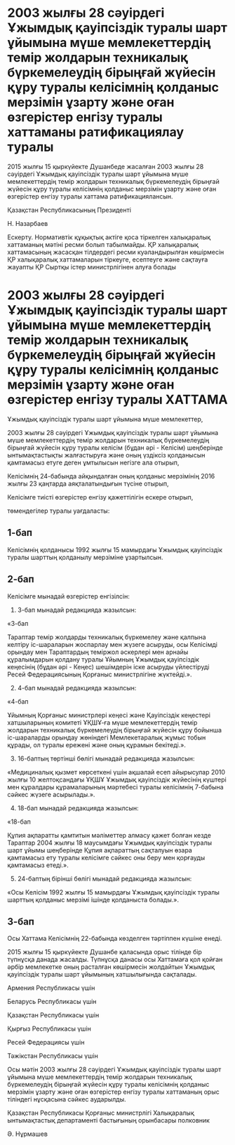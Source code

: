 # 2003 жылғы 28 сәуірдегі Ұжымдық қауіпсіздік туралы шарт ұйымына мүше мемлекеттердің темір жолдарын техникалық бүркемелеудің бірыңғай жүйесін құру туралы келісімнің қолданыс мерзімін ұзарту және оған өзгерістер енгізу туралы хаттаманы ратификациялау туралы

2015 жылғы 15 қыркүйекте Душанбеде жасалған 2003 жылғы 28 сәуірдегі Ұжымдық қауіпсіздік туралы шарт ұйымына мүше мемлекеттердің темір жолдарын техникалық бүркемелеудің бірыңғай жүйесін құру туралы келісімнің қолданыс мерзімін ұзарту және оған өзгерістер енгізу туралы хаттама ратификациялансын.

Қазақстан Республикасының Президенті

Н. Назарбаев

Ескерту. Нормативтік құқықтық актіге қоса тіркелген халықаралық хаттаманың мәтіні ресми болып табылмайды. ҚР халықаралық хаттамасының жасасқан тілдердегі ресми куәландырылған көшірмесін ҚР халықаралық хаттамаларын тіркеуге, есептеуге және сақтауға жауапты ҚР Сыртқы істер министрлігінен алуға болады

# 2003 жылғы 28 сәуірдегі Ұжымдық қауіпсіздік туралы шарт ұйымына мүше мемлекеттердің темір жолдарын техникалық бүркемелеудің бірыңғай жүйесін құру туралы келісімнің қолданыс мерзімін ұзарту және оған өзгерістер енгізу туралы ХАТТАМА

Ұжымдық қауіпсіздік туралы шарт ұйымына мүше мемлекеттер,

2003 жылғы 28 сәуірдегі Ұжымдық қауіпсіздік туралы шарт ұйымына мүше мемлекеттердің темір жолдарын техникалық бүркемелеудің бірыңғай жүйесін құру туралы келісім (бұдан әрі - Келісім) шеңберінде ынтымақтастықты жалғастыруға және оның үздіксіз қолданысын қамтамасыз етуге деген ұмтылысын негізге ала отырып,

Келісімнің 24-бабында айқындалған оның қолданыс мерзімінің 2016 жылғы 23 қаңтарда аяқталатындығын түсіне отырып,

Келісімге тиісті өзгерістер енгізу қажеттілігін ескере отырып,

төмендегілер туралы уағдаласты:

## 1-бап

Келісімнің қолданысы 1992 жылғы 15 мамырдағы Ұжымдық қауіпсіздік туралы шарттың қолданылу мерзіміне ұзартылсын.

## 2-бап

Келісімге мынадай өзгерістер енгізілсін:

1. 3-бап мынадай редакцияда жазылсын:

«3-бап

Тараптар темір жолдарды техникалық бүркемелеу және қалпына келтіру іс-шараларын жоспарлау мен жүзеге асыруды, осы Келісімді орындау мен Тараптардың теміржол әскерлері мен арнайы құралымдарын қолдану туралы Ұйымның Ұжымдық қауіпсіздік кеңесінің (бұдан әрі - Кеңес) шешімдерін іске асыруды үйлестіруді Ресей Федерациясының Қорғаныс министрлігіне жүктейді.».

2. 4-бап мынадай редакцияда жазылсын:

«4-бап

Ұйымның Қорғаныс министрлері кеңесі және Қауіпсіздік кеңестері хатшыларының комитеті ҰҚШҰ-ға мүше мемлекеттердің темір жолдарын техникалық бүркемелеудің бірыңғай жүйесін құру бойынша іс-шараларды орындау жөніндегі Мемлекетаралық жұмыс тобын құрады, ол туралы ережені және оның құрамын бекітеді.».

3. 16-баптың төртінші бөлігі мынадай редакцияда жазылсын:

«Медициналық қызмет көрсеткені үшін ақшалай есеп айырысулар 2010 жылғы 10 желтоқсандағы ҰҚШҰ Ұжымдық қауіпсіздік жүйесінің күштері мен құралдары құрамаларының мәртебесі туралы келісімнің 7-бабына сәйкес жүзеге асырылады.».

4. 18-бап мынадай редакцияда жазылсын:

«18-бап

Құпия ақпаратты қамтитын мәліметтер алмасу қажет болған кезде Тараптар 2004 жылғы 18 маусымдағы Ұжымдық қауіпсіздік туралы шарт ұйымы шеңберінде Құпия ақпараттың сақталуын өзара қамтамасыз ету туралы келісімге сәйкес оны беру мен қорғауды қамтамасыз етеді.».

5. 24-баптың бірінші бөлігі мынадай редакцияда жазылсын:

«Осы Келісім 1992 жылғы 15 мамырдағы Ұжымдық қауіпсіздік туралы шарттың қолданыс мерзімі ішінде қолданыста болады.».

## 3-бап

Осы Хаттама Келісімнің 22-бабында көзделген тәртіппен күшіне енеді.

2015 жылғы 15 қыркүйекте Душанбе қаласында орыс тілінде бір түпнұсқа данада жасалды. Түпнұсқа данасы осы Хаттамаға қол қойған әрбір мемлекетке оның расталған көшірмесін жолдайтын Ұжымдық қауіпсіздік туралы шарт ұйымының хатшылығында сақталады.

Армения Республикасы үшін 

Беларусь Республикасы үшін 

Қазақстан Республикасы үшін 

Қырғыз Республикасы үшін

Ресей Федерациясы үшін

Тәжікстан Республикасы үшін

Осы мәтін 2003 жылғы 28 сәуірдегі Ұжымдық қауіпсіздік туралы шарт ұйымына мүше мемлекеттердің темір жолдарын техникалық бүркемелеудің бірыңғай жүйесін құру туралы келісімнің қолданыс мерзімін ұзарту және оған өзгерістер енгізу туралы хаттаманың орыс тіліндегі нұсқасына сәйкес аударылды.

Қазақстан Республикасы Қорғаныс министрлігі Халықаралық ынтымақтастық департаменті бастығының орынбасары полковник

Ә. Нұрмашев

